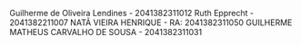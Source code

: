 Guilherme de Oliveira Lendines - 2041382311012 
Ruth Epprecht - 2041382211007 
NATÃ VIEIRA HENRIQUE - RA: 2041382311050
GUILHERME MATHEUS CARVALHO DE SOUSA - 2041382311031